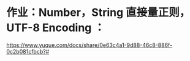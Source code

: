 # 作业：Number，String 直接量正则，UTF-8 Encoding ：
 https://www.yuque.com/docs/share/0e63c4a1-9d88-46c8-886f-0c2b081cfbcb?#